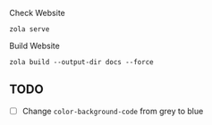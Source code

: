 

Check Website
```
zola serve
```

Build Website
```
zola build --output-dir docs --force
```

## TODO

- [ ] Change `color-background-code` from grey to blue

